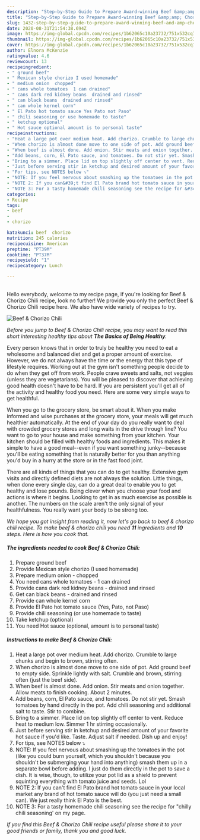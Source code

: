 ```yaml
---
description: "Step-by-Step Guide to Prepare Award-winning Beef &amp;amp; Chorizo Chili"
title: "Step-by-Step Guide to Prepare Award-winning Beef &amp;amp; Chorizo Chili"
slug: 1432-step-by-step-guide-to-prepare-award-winning-beef-and-amp-chorizo-chili
date: 2020-08-31T21:54:38.694Z
image: https://img-global.cpcdn.com/recipes/1b62065c10a23732/751x532cq70/beef-chorizo-chili-recipe-main-photo.jpg
thumbnail: https://img-global.cpcdn.com/recipes/1b62065c10a23732/751x532cq70/beef-chorizo-chili-recipe-main-photo.jpg
cover: https://img-global.cpcdn.com/recipes/1b62065c10a23732/751x532cq70/beef-chorizo-chili-recipe-main-photo.jpg
author: Elnora McKenzie
ratingvalue: 4.6
reviewcount: 13
recipeingredient:
- " ground beef"
- " Mexican style chorizo I used homemade"
- " medium onion  chopped"
- " cans whole tomatoes  1 can drained"
- " cans dark red kidney beans  drained and rinsed"
- " can black beans  drained and rinsed"
- " can whole kernel corn"
- " El Pato hot tomato sauce Yes Pato not Paso"
- " chili seasoning or use homemade to taste"
- " ketchup optional"
- " Hot sauce optional amount is to personal taste"
recipeinstructions:
- "Heat a large pot over medium heat. Add chorizo. Crumble to large chunks and begin to brown, stirring often."
- "When chorizo is almost done move to one side of pot. Add ground beef to empty side. Sprinkle lightly with salt. Crumble and brown, stirring often (just the beef side)."
- "When beef is almost done. Add onion. Stir meats and onion together. Allow meats to finish cooking. About 2 minutes."
- "Add beans, corn, El Pato sauce, and tomatoes. Do not stir yet. Smash tomatoes by hand directly in the pot. Add chili seasoning and additional salt to taste. Stir to combine."
- "Bring to a simmer. Place lid on top slightly off center to vent. Reduce heat to medium low. Simmer 1 hr stirring occasionally."
- "Just before serving stir in ketchup and desired amount of your favorite hot sauce if you&#39;d like. Taste. Adjust salt if needed. Dish up and enjoy!"
- "For tips, see NOTES below ⤵"
- "NOTE: If you feel nervous about smashing up the tomatoes in the pot (like you could burn yourself, which you shouldn&#39;t because you shouldn&#39;t be submerging your hand into anything) smash them up in a separate bowl before adding. I just do them directly in the pot to save a dish. It is wise, though, to utilize your pot lid as a shield to prevent squinting everything with tomato juice and seeds. Lol"
- "NOTE 2: If you can&#39;t find El Pato brand hot tomato sauce in your local market any brand of hot tomato sauce will do (you just need a small can). We just really think El Pato is the best."
- "NOTE 3: For a tasty homemade chili seasoning see the recipe for &#34;chilly chili seasoning&#39; on my page."
categories:
- Recipe
tags:
- beef
- 
- chorizo

katakunci: beef  chorizo 
nutrition: 245 calories
recipecuisine: American
preptime: "PT39M"
cooktime: "PT37M"
recipeyield: "1"
recipecategory: Lunch

---
```

<br>
Hello everybody, welcome to my recipe page, if you're looking for Beef &amp; Chorizo Chili recipe, look no further! We provide you only the perfect Beef &amp; Chorizo Chili recipe here. We also have wide variety of recipes to try.
<br>


![Beef &amp; Chorizo Chili](https://img-global.cpcdn.com/recipes/1b62065c10a23732/751x532cq70/beef-chorizo-chili-recipe-main-photo.jpg)

<i>Before you jump to Beef &amp; Chorizo Chili recipe, you may want to read this short interesting healthy tips about <strong>The Basics of Being Healthy</strong>.</i>

Every person knows that in order to truly be healthy you need to eat a wholesome and balanced diet and get a proper amount of exercise. However, we do not always have the time or the energy that this type of lifestyle requires. Working out at the gym isn't something people decide to do when they get off from work. People crave sweets and salts, not veggies (unless they are vegetarians). You will be pleased to discover that achieving good health doesn't have to be hard. If you are persistent you'll get all of the activity and healthy food you need. Here are some very simple ways to get healthful.

When you go to the grocery store, be smart about it. When you make informed and wise purchases at the grocery store, your meals will get much healthier automatically. At the end of your day do you really want to deal with crowded grocery stores and long waits in the drive through line? You want to go to your house and make something from your kitchen. Your kitchen should be filled with healthy foods and ingredients. This makes it simple to have a good meal--even if you want something junky--because you'll be eating something that is naturally better for you than anything you'd buy in a hurry at the store or in the fast food joint.

There are all kinds of things that you can do to get healthy. Extensive gym visits and directly defined diets are not always the solution. Little things, when done every single day, can do a great deal to enable you to get healthy and lose pounds. Being clever when you choose your food and actions is where it begins. Looking to get in as much exercise as possible is another. The numbers on the scale aren't the only signal of your healthfulness. You really want your body to be strong too. 


<i>We hope you got insight from reading it, now let's go back to beef &amp; chorizo chili recipe. To make beef &amp; chorizo chili you need <strong>11</strong> ingredients and <strong>10</strong> steps. Here is how you cook that.
</i>

##### The ingredients needed to cook Beef &amp; Chorizo Chili:

1. Prepare  ground beef
1. Provide  Mexican style chorizo (I used homemade)
1. Prepare  medium onion - chopped
1. You need  cans whole tomatoes - 1 can drained
1. Provide  cans dark red kidney beans - drained and rinsed
1. Get  can black beans - drained and rinsed
1. Provide  can whole kernel corn
1. Provide  El Pato hot tomato sauce (Yes, Pato, not Paso)
1. Provide  chili seasoning (or use homemade to taste)
1. Take  ketchup (optional)
1. You need  Hot sauce (optional, amount is to personal taste)


##### Instructions to make Beef &amp; Chorizo Chili:

1. Heat a large pot over medium heat. Add chorizo. Crumble to large chunks and begin to brown, stirring often.
1. When chorizo is almost done move to one side of pot. Add ground beef to empty side. Sprinkle lightly with salt. Crumble and brown, stirring often (just the beef side).
1. When beef is almost done. Add onion. Stir meats and onion together. Allow meats to finish cooking. About 2 minutes.
1. Add beans, corn, El Pato sauce, and tomatoes. Do not stir yet. Smash tomatoes by hand directly in the pot. Add chili seasoning and additional salt to taste. Stir to combine.
1. Bring to a simmer. Place lid on top slightly off center to vent. Reduce heat to medium low. Simmer 1 hr stirring occasionally.
1. Just before serving stir in ketchup and desired amount of your favorite hot sauce if you&#39;d like. Taste. Adjust salt if needed. Dish up and enjoy!
1. For tips, see NOTES below ⤵
1. NOTE: If you feel nervous about smashing up the tomatoes in the pot (like you could burn yourself, which you shouldn&#39;t because you shouldn&#39;t be submerging your hand into anything) smash them up in a separate bowl before adding. I just do them directly in the pot to save a dish. It is wise, though, to utilize your pot lid as a shield to prevent squinting everything with tomato juice and seeds. Lol
1. NOTE 2: If you can&#39;t find El Pato brand hot tomato sauce in your local market any brand of hot tomato sauce will do (you just need a small can). We just really think El Pato is the best.
1. NOTE 3: For a tasty homemade chili seasoning see the recipe for &#34;chilly chili seasoning&#39; on my page.


<i>If you find this Beef &amp; Chorizo Chili recipe useful please share it to your good friends or family, thank you and good luck.</i>
